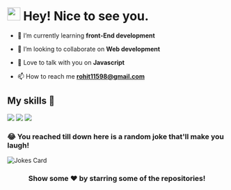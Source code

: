 <h1><img src="https://emojis.slackmojis.com/emojis/images/1531849430/4246/blob-sunglasses.gif?1531849430" width="30"/> Hey! Nice to see you.</h1>

- 🌱 I’m currently learning **front-End development**

- 👯 I’m looking to collaborate on **Web development**

- 💬 Love to talk with you on **Javascript**

- 📫 How to reach me **rohit11598@gmail.com**

## My skills 🚀

![](https://img.shields.io/badge/HTML5-E34F26?style=for-the-badge&logo=html5&logoColor=white)
![](https://img.shields.io/badge/CSS3-1572B6?style=for-the-badge&logo=css3&logoColor=white)
![](https://img.shields.io/badge/JavaScript-F7DF1E?style=for-the-badge&logo=javascript&logoColor=black)


### 😂 You reached till down here is a random joke that'll make you laugh!
![Jokes Card](https://readme-jokes.vercel.app/api)

<div align="center">

### Show some ❤️ by starring some of the repositories!
</div>

<!---
Rohit11598/Rohit11598 is a ✨ special ✨ repository because its `README.md` (this file) appears on your GitHub profile.
You can click the Preview link to take a look at your changes.
--->
